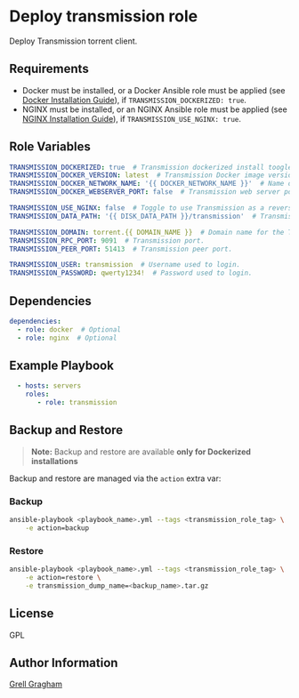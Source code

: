 Deploy transmission role
=========

Deploy Transmission torrent client.

Requirements
------------

- Docker must be installed, or a Docker Ansible role must be applied (see [Docker Installation Guide](https://docs.docker.com/engine/install/)), if `TRANSMISSION_DOCKERIZED: true`.
- NGINX must be installed, or an NGINX Ansible role must be applied (see [NGINX Installation Guide](https://nginx.org/en/docs/install.html)), if `TRANSMISSION_USE_NGINX: true`.

Role Variables
--------------

```yml
TRANSMISSION_DOCKERIZED: true  # Transmission dockerized install toogle.
TRANSMISSION_DOCKER_VERSION: latest  # Transmission Docker image version.
TRANSMISSION_DOCKER_NETWORK_NAME: '{{ DOCKER_NETWORK_NAME }}'  # Name of the Docker network.
TRANSMISSION_DOCKER_WEBSERVER_PORT: false  # Transmission web server port configuration (set to false to disable, or specify a port number).

TRANSMISSION_USE_NGINX: false  # Toggle to use Transmission as a reverse proxy for Gitea.
TRANSMISSION_DATA_PATH: '{{ DISK_DATA_PATH }}/transmission'  # Transmission data directory path.

TRANSMISSION_DOMAIN: torrent.{{ DOMAIN_NAME }}  # Domain name for the Transmission service.
TRANSMISSION_RPC_PORT: 9091  # Transmission port.
TRANSMISSION_PEER_PORT: 51413  # Transmission peer port.

TRANSMISSION_USER: transmission  # Username used to login.
TRANSMISSION_PASSWORD: qwerty1234!  # Password used to login.
```

Dependencies
------------

```yml
dependencies:
  - role: docker  # Optional
  - role: nginx  # Optional
```

Example Playbook
----------------

```yml
  - hosts: servers
    roles:
       - role: transmission
```

Backup and Restore
------------------
> **Note:** Backup and restore are available **only for Dockerized installations**

Backup and restore are managed via the `action` extra var:

### Backup
```bash
ansible-playbook <playbook_name>.yml --tags <transmission_role_tag> \
    -e action=backup
```

### Restore
```bash
ansible-playbook <playbook_name>.yml --tags <transmission_role_tag> \
    -e action=restore \
    -e transmission_dump_name=<backup_name>.tar.gz
```

License
-------

GPL

Author Information
------------------

[Grell Gragham](https://github.com/ggragham)
